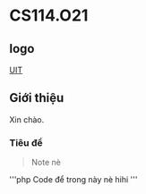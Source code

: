 # CS114.O21
## logo
[UIT](https://upload.wikimedia.org/wikipedia/commons/3/38/Logo_UIT_updated.jpg)
## Giới thiệu
Xin chào.

### Tiêu đề
> Note nè

'''php
Code để trong này nè
  hihi
'''
